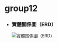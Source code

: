 # group12

+ ### 實體關係圖（ERD）
  ![實體關係圖（ERD）](https://user-images.githubusercontent.com/85491747/204471143-d57e1b87-f4af-47b8-bf30-87a60785d064.jpg)
